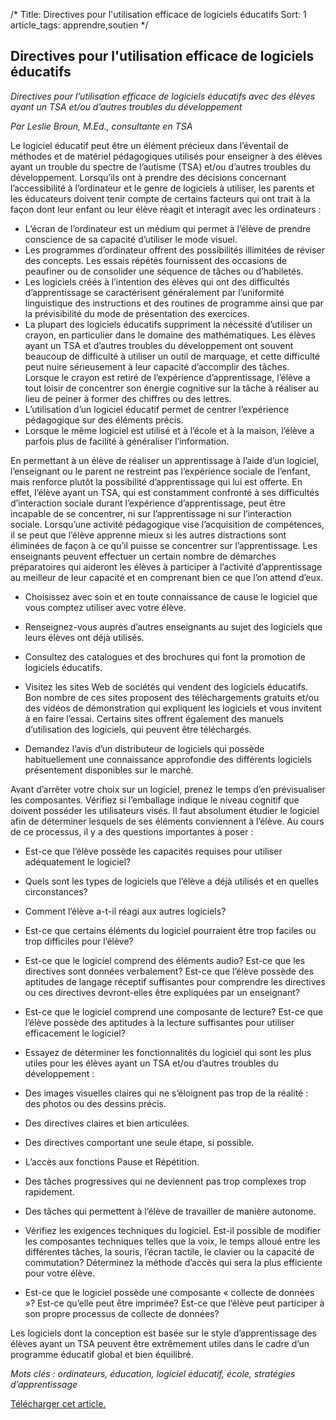 /*
Title: Directives pour l'utilisation efficace de logiciels éducatifs
Sort: 1
article_tags: apprendre,soutien
*/

## Directives pour l'utilisation efficace de logiciels éducatifs

_Directives pour l’utilisation efficace de logiciels éducatifs avec des élèves ayant un TSA et/ou d’autres troubles du développement_

_Par Leslie Broun, M.Ed., consultante en TSA_

Le logiciel éducatif peut être un élément précieux dans l’éventail de méthodes et de matériel pédagogiques utilisés pour enseigner à des élèves ayant un trouble du spectre de l’autisme (TSA) et/ou d’autres troubles du développement. Lorsqu’ils ont à prendre des décisions concernant l’accessibilité à l’ordinateur et le genre de logiciels à utiliser, les parents et les éducateurs doivent tenir compte de certains facteurs qui ont trait à la façon dont leur enfant ou leur élève réagit et interagit avec les ordinateurs :

-   L’écran de l’ordinateur est un médium qui permet à l’élève de prendre conscience de sa capacité d’utiliser le mode visuel.
-   Les programmes d’ordinateur offrent des possibilités illimitées de réviser des concepts. Les essais répétés fournissent des occasions de peaufiner ou de consolider une séquence de tâches ou d’habiletés.
-   Les logiciels créés à l’intention des élèves qui ont des difficultés d’apprentissage se caractérisent généralement par l’uniformité linguistique des instructions et des routines de programme ainsi que par la prévisibilité du mode de présentation des exercices.
-   La plupart des logiciels éducatifs suppriment la nécessité d’utiliser un crayon, en particulier dans le domaine des mathématiques. Les élèves ayant un TSA et d’autres troubles du développement ont souvent beaucoup de difficulté à utiliser un outil de marquage, et cette difficulté peut nuire sérieusement à leur capacité d’accomplir des tâches. Lorsque le crayon est retiré de l’expérience d’apprentissage, l’élève a tout loisir de concentrer son énergie cognitive sur la tâche à réaliser au lieu de peiner à former des chiffres ou des lettres.
-   L’utilisation d’un logiciel éducatif permet de centrer l’expérience pédagogique sur des éléments précis.
-   Lorsque le même logiciel est utilisé et à l’école et à la maison, l’élève a parfois plus de facilité à généraliser l’information.

En permettant à un élève de réaliser un apprentissage à l’aide d’un logiciel, l’enseignant ou le parent ne restreint pas l’expérience sociale de l’enfant, mais renforce plutôt la possibilité d’apprentissage qui lui est offerte. En effet, l’élève ayant un TSA, qui est constamment confronté à ses difficultés d’interaction sociale durant l’expérience d’apprentissage, peut être incapable de se concentrer, ni sur l’apprentissage ni sur l’interaction sociale. Lorsqu’une activité pédagogique vise l’acquisition de compétences, il se peut que l’élève apprenne mieux si les autres distractions sont éliminées de façon à ce qu’il puisse se concentrer sur l’apprentissage. Les enseignants peuvent effectuer un certain nombre de démarches préparatoires qui aideront les élèves à participer à l’activité d’apprentissage au meilleur de leur capacité et en comprenant bien ce que l’on attend d’eux.

-   Choisissez avec soin et en toute connaissance de cause le logiciel que vous comptez utiliser avec votre élève.

-   Renseignez-vous auprès d’autres enseignants au sujet des logiciels que leurs élèves ont déjà utilisés.
-   Consultez des catalogues et des brochures qui font la promotion de logiciels éducatifs.
-   Visitez les sites Web de sociétés qui vendent des logiciels éducatifs. Bon nombre de ces sites proposent des téléchargements gratuits et/ou des vidéos de démonstration qui expliquent les logiciels et vous invitent à en faire l’essai. Certains sites offrent également des manuels d’utilisation des logiciels, qui peuvent être téléchargés.
-   Demandez l’avis d’un distributeur de logiciels qui possède habituellement une connaissance approfondie des différents logiciels présentement disponibles sur le marché.

Avant d’arrêter votre choix sur un logiciel, prenez le temps d’en prévisualiser les composantes. Vérifiez si l’emballage indique le niveau cognitif que doivent posséder les utilisateurs visés. Il faut absolument étudier le logiciel afin de déterminer lesquels de ses éléments conviennent à l’élève. Au cours de ce processus, il y a des questions importantes à poser :

-   Est-ce que l’élève possède les capacités requises pour utiliser adéquatement le logiciel?
-   Quels sont les types de logiciels que l’élève a déjà utilisés et en quelles circonstances?
-   Comment l’élève a-t-il réagi aux autres logiciels?
-   Est-ce que certains éléments du logiciel pourraient être trop faciles ou trop difficiles pour l’élève?
-   Est-ce que le logiciel comprend des éléments audio? Est-ce que les directives sont données verbalement? Est-ce que l’élève possède des aptitudes de langage réceptif suffisantes pour comprendre les directives ou ces directives devront-elles être expliquées par un enseignant?
-   Est-ce que le logiciel comprend une composante de lecture? Est-ce que l’élève possède des aptitudes à la lecture suffisantes pour utiliser efficacement le logiciel?

-   Essayez de déterminer les fonctionnalités du logiciel qui sont les plus utiles pour les élèves ayant un TSA et/ou d’autres troubles du développement :

-   Des images visuelles claires qui ne s’éloignent pas trop de la réalité : des photos ou des dessins précis.
-   Des directives claires et bien articulées.
-   Des directives comportant une seule étape, si possible.
-   L’accès aux fonctions Pause et Répétition.
-   Des tâches progressives qui ne deviennent pas trop complexes trop rapidement.
-   Des tâches qui permettent à l’élève de travailler de manière autonome.

-   Vérifiez les exigences techniques du logiciel. Est-il possible de modifier les composantes techniques telles que la voix, le temps alloué entre les différentes tâches, la souris, l’écran tactile, le clavier ou la capacité de commutation? Déterminez la méthode d’accès qui sera la plus efficiente pour votre élève.
-   Est-ce que le logiciel possède une composante « collecte de données »? Est-ce qu’elle peut être imprimée? Est-ce que l’élève peut participer à son propre processus de collecte de données?

Les logiciels dont la conception est basée sur le style d’apprentissage des élèves ayant un TSA peuvent être extrêmement utiles dans le cadre d’un programme éducatif global et bien équilibré.

  

_Mots clés : ordinateurs, éducation, logiciel éducatif, école, stratégies d’apprentissage_

[Télécharger cet article.](https://github.com/arelroche/autism-knowledge-base/raw/master/themes/default/public/pdfs/content-fr/L'utilisation%20efficace%20de%20logiciels%20%C3%A9ducatifs.pdf )
